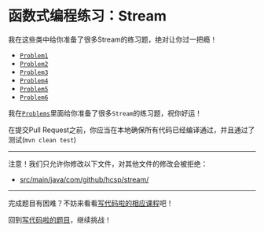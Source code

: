 # 函数式编程练习：Stream

我在这些类中给你准备了很多Stream的练习题，绝对让你过一把瘾！

- [`Problem1`](https://github.com/hcsp/stream-in-action/blob/master/src/main/java/com/github/hcsp/stream/Problem1.java)
- [`Problem2`](https://github.com/hcsp/stream-in-action/blob/master/src/main/java/com/github/hcsp/stream/Problem2.java)
- [`Problem3`](https://github.com/hcsp/stream-in-action/blob/master/src/main/java/com/github/hcsp/stream/Problem3.java)
- [`Problem4`](https://github.com/hcsp/stream-in-action/blob/master/src/main/java/com/github/hcsp/stream/Problem4.java)
- [`Problem5`](https://github.com/hcsp/stream-in-action/blob/master/src/main/java/com/github/hcsp/stream/Problem5.java)
- [`Problem6`](https://github.com/hcsp/stream-in-action/blob/master/src/main/java/com/github/hcsp/stream/Problem6.java)

我在[`Problems`](https://github.com/hcsp/stream-in-action/blob/master/src/main/java/com/github/hcsp/stream/)里面给你准备了很多`Stream`的练习题，祝你好运！

在提交Pull Request之前，你应当在本地确保所有代码已经编译通过，并且通过了测试(`mvn clean test`)

-----
注意！我们只允许你修改以下文件，对其他文件的修改会被拒绝：
- [src/main/java/com/github/hcsp/stream/](https://github.com/hcsp/stream-in-action/blob/master/src/main/java/com/github/hcsp/stream/)
-----


完成题目有困难？不妨来看看[写代码啦的相应课程](https://xiedaimala.com/tasks/9bf0fb20-929d-4e17-891a-4673291d74a0)吧！

回到[写代码啦的题目](https://xiedaimala.com/tasks/9bf0fb20-929d-4e17-891a-4673291d74a0/quizzes/1b0fc390-74ad-4f55-b355-90b8a9154cc5)，继续挑战！ 
